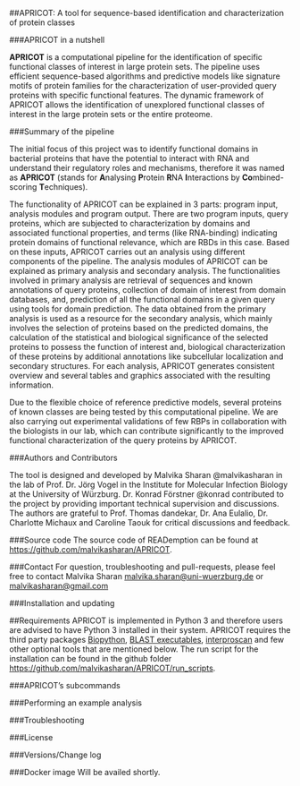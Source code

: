 ##APRICOT: A tool for sequence-based identification and characterization of protein classes

###APRICOT in a nutshell

**APRICOT** is a computational pipeline for the identification of specific functional classes of interest in large protein sets. The pipeline uses efficient sequence-based algorithms and predictive models like signature motifs of protein families for the characterization of user-provided query proteins with specific functional features. The dynamic framework of APRICOT allows the identification of unexplored functional classes of interest in the large protein sets or the entire proteome.

###Summary of the pipeline

The initial focus of this project was to identify functional domains in bacterial proteins that have the potential to interact with RNA and understand their regulatory roles and mechanisms, therefore it was named as **APRICOT** (stands for **A**nalysing **P**rotein **R**NA **I**nteractions by **Co**mbined-scoring **T**echniques). 

The functionality of APRICOT can be explained in 3 parts: program input, analysis modules and program output. There are two program inputs, query proteins, which are subjected to characterization by domains and associated functional properties, and terms (like RNA-binding) indicating protein domains of functional relevance, which are RBDs in this case. Based on these inputs, APRICOT carries out an analysis using different components of the pipeline. The analysis modules of APRICOT can be explained as primary analysis and secondary analysis. The functionalities involved in primary analysis are retrieval of sequences and known annotations of query proteins, collection of domain of interest from domain databases, and, prediction of all the functional domains in a given query using tools for domain prediction. The data obtained from the primary analysis is used as a resource for the secondary analysis, which mainly involves the selection of proteins based on the predicted domains, the calculation of the statistical and biological significance of the selected proteins to possess the function of interest and, biological characterization of these proteins by additional annotations like subcellular localization and secondary structures. For each analysis, APRICOT generates consistent overview and several tables and graphics associated with the resulting information.

Due to the flexible choice of reference predictive models, several proteins of known classes are being tested by this computational pipeline. We are also carrying out experimental validations of few RBPs in collaboration with the biologists in our lab, which can contribute significantly to the improved functional characterization of the query proteins by APRICOT.  

###Authors and Contributors

The tool is designed and developed by Malvika Sharan @malvikasharan in the lab of Prof. Dr. Jörg Vogel in the Institute for Molecular Infection Biology at the University of Würzburg. Dr. Konrad Förstner @konrad contributed to the project by providing important technical supervision and discussions. The authors are grateful to Prof. Thomas dandekar, Dr. Ana Eulalio, Dr. Charlotte Michaux and Caroline Taouk for critical discussions and feedback.

###Source code
The source code of READemption can be found at https://github.com/malvikasharan/APRICOT.

###Contact
For question, troubleshooting and pull-requests, please feel free to contact Malvika Sharan <malvika.sharan@uni-wuerzburg.de> or <malvikasharan@gmail.com>

###Installation and updating

##Requirements
APRICOT is implemented in Python 3 and therefore users are advised to have Python 3 installed in their system. APRICOT requires the third party packages [Biopython](http://biopython.org/wiki/Main_Page), [BLAST executables](https://blast.ncbi.nlm.nih.gov/Blast.cgi?PAGE_TYPE=BlastDocs&DOC_TYPE=Download), [interproscan](https://www.ebi.ac.uk/interpro/interproscan.html) and few other optional tools that are mentioned below. The run script for the installation can be found in the github folder https://github.com/malvikasharan/APRICOT/run_scripts.

###APRICOT’s subcommands

###Performing an example analysis

###Troubleshooting

###License

###Versions/Change log

###Docker image
Will be availed shortly.


